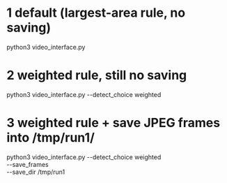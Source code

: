 # 1 default (largest-area rule, no saving)
python3 video_interface.py

# 2 weighted rule, still no saving
python3 video_interface.py --detect_choice weighted

# 3 weighted rule + save JPEG frames into /tmp/run1/
python3 video_interface.py --detect_choice weighted \
                          --save_frames \
                          --save_dir /tmp/run1
